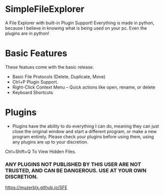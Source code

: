 # SimpleFileExplorer
A File Explorer with built-in Plugin Support! Everything is made in python, because I believe in knowing what is being used on your pc. Even the plugins are in python!

# Basic Features
These featues come with the basic release.

- Basic File Protocols (Delete, Duplicate, Move)
- Ctrl+P Plugin Support.
- Right-Click Context Menu – Quick actions like open, rename, or delete
- Keyboard Shortcuts

# Plugins

- Plugins have the ability to do everything I can do, meaning they can just close the original window and start a different program, or make a new program entirely. Please check your plugins before using them, using any plugins are up to your discretion.

Ctrl+Shift+Q To View Hidden Files.

### ANY PLUGINS NOT PUBLISHED BY THIS USER ARE NOT TRUSTED, AND CAN BE DANGEROUS. USE AT YOUR OWN DISCRETION.

https://muzerblx.github.io/SFE
